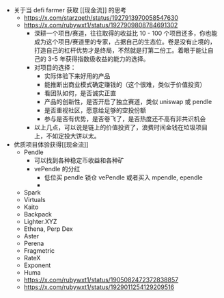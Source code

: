 - 关于当 defi farmer 获取 [[现金流]] 的思考
	- https://x.com/starzqeth/status/1927913970058547630
	- https://x.com/rubywxt1/status/1927909808784691302
		- 深耕一个项目/赛道，往往取得的收益比 10 - 100 个项目还多，你也能成为这个项目/赛道里的专家，占据自己的生态位。卷是没有止境的，打造自己的杠杆优势才是终局，不然就是打第二份工。着眼于能让自己的 3-5 年获得指数级收益的能力的选择。
		- 对项目的选择：
			- 实际体验下来好用的产品
			- 能推断出商业模式确定赚钱的（这个很难，类似于价值投资）
			- 看团队如何，是否诚实正直
			- 产品的创新性，是否开启了独立赛道，类似 uniswap 或 pendle
			- 是否重视社区，愿意给足够的空投份额
			- 参与是否有优势，是否卷飞了，是否热度还不高有非共识机会
		- 以上几点，可以说是链上的价值投资了，浪费时间金钱在垃圾项目上，不如定投大饼以太。
- 优质项目体验获得[[现金流]]
	- Pendle
		- 可以找到各种稳定币收益和各种矿
		- vePendle 的分红
			- 低位买 pendle 锁仓 vePendle 或者买入 mpendle, ependle
			-
	- Spark
	- Virtuals
	- Kaito
	- Backpack
	- Lighter.XYZ
	- Ethena, Perp Dex
	- Aster
	- Perena
	- Fragmetric
	- RateX
	- Exponent
	- Huma
	- https://x.com/rubywxt1/status/1905082472372838857
	- https://x.com/rubywxt1/status/1929011254129209516